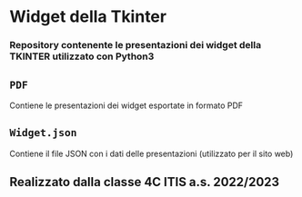 # Widget della Tkinter
### Repository contenente le presentazioni dei widget della TKINTER utilizzato con Python3

## `PDF`
Contiene le presentazioni dei widget esportate in formato PDF
## `Widget.json`
Contiene il file JSON con i dati delle presentazioni (utilizzato per il sito web)

## Realizzato dalla classe 4C ITIS a.s. 2022/2023
